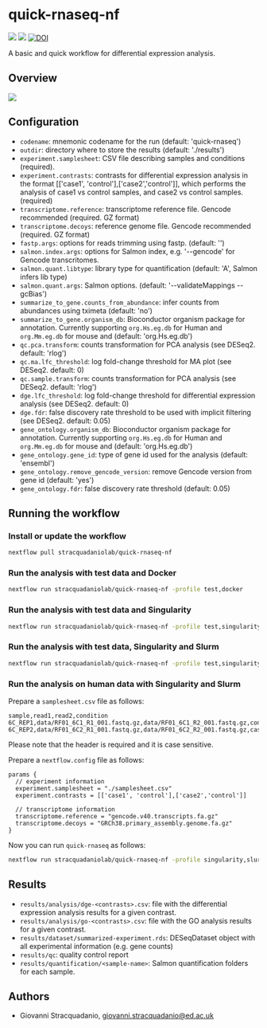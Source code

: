 # quick-rnaseq-nf

![](https://github.com/stracquadaniolab/quick-rnaseq-nf/workflows/build/badge.svg)
![](https://img.shields.io/github/v/tag/stracquadaniolab/quick-rnaseq-nf)
[![DOI](https://zenodo.org/badge/DOI/10.5281/zenodo.6656442.svg)](https://doi.org/10.5281/zenodo.6656442)


A basic and quick workflow for differential expression analysis. 

##  Overview

[![](https://mermaid.ink/img/pako:eNp9ks1OwzAQhF9l5TM90GORkNqkf0JQIL0lPaziTWsR28HeiBbSd8dtXAlQhQ-W9c14vBr5S5RWkhiJqrYf5Q4dwzq9KwyENc7XTmlNEl4Jpd_0dBIoGl861bDVBMpI2kctyV-fxvDeomFVqRJZWROlNM9ardGpz5C3JUNQ2tbwJXWap6qqyFG4iTXQvnHkfbgOaLA-eHUxzvKXBB7H0NSWI5qfULJaPYBUntGU9FNdnNQFIWtsIlrm89MAK8O2ttvD3yf6PbvNn1E5kgMyEty5gcHgHroKPTcdjCHWlA1_N7KBs81jrcP453o6mMRKf2nnojpIYtDkPzHpRd4rTYxdGlvtaTrN6H3YwewanV-Di1h7D9e2ma-65dXMqbgRmpxGJcM3-Tp5CsE70lSIUThKdG-FKMwx-NpGItNUKrZOjCqsPd0IbNlmB1OKEbuWLqZU4dahjq7jN65wzq0)](https://mermaid.live/edit#pako:eNp9ks1OwzAQhF9l5TM90GORkNqkf0JQIL0lPaziTWsR28HeiBbSd8dtXAlQhQ-W9c14vBr5S5RWkhiJqrYf5Q4dwzq9KwyENc7XTmlNEl4Jpd_0dBIoGl861bDVBMpI2kctyV-fxvDeomFVqRJZWROlNM9ardGpz5C3JUNQ2tbwJXWap6qqyFG4iTXQvnHkfbgOaLA-eHUxzvKXBB7H0NSWI5qfULJaPYBUntGU9FNdnNQFIWtsIlrm89MAK8O2ttvD3yf6PbvNn1E5kgMyEty5gcHgHroKPTcdjCHWlA1_N7KBs81jrcP453o6mMRKf2nnojpIYtDkPzHpRd4rTYxdGlvtaTrN6H3YwewanV-Di1h7D9e2ma-65dXMqbgRmpxGJcM3-Tp5CsE70lSIUThKdG-FKMwx-NpGItNUKrZOjCqsPd0IbNlmB1OKEbuWLqZU4dahjq7jN65wzq0)

## Configuration

- `codename`: mnemonic codename for the run (default: 'quick-rnaseq')
- `outdir`:  directory where to store the results (default: './results')
- `experiment.samplesheet`: CSV file describing samples and conditions (required).
- `experiment.contrasts`: contrasts for differential expression analysis in the
  format [['case1', 'control'],['case2','control']], which performs the analysis
  of case1 vs control samples, and case2 vs control samples. (required)
- `transcriptome.reference`: transcriptome reference file. Gencode recommended (required. GZ format)
- `transcriptome.decoys`: reference genome file. Gencode recommended (required. GZ format)
- `fastp.args`: options for reads trimming using fastp. (default: '')
- `salmon.index.args`: options for Salmon index, e.g. '--gencode' for Gencode transcritomes.
- `salmon.quant.libtype`: library type for quantification (default: 'A', Salmon infers lib type)
- `salmon.quant.args`: Salmon options. (default: '--validateMappings --gcBias')
- `summarize_to_gene.counts_from_abundance`: infer counts from abundances using tximeta (default: 'no')
- `summarize_to_gene.organism_db`: Bioconductor organism package for annotation.
  Currently supporting `org.Hs.eg.db` for Human and `org.Mm.eg.db` for mouse and
  (default: 'org.Hs.eg.db') 
- `qc.pca.transform`: counts transformation for PCA analysis (see DESeq2. default: 'rlog')
- `qc.ma.lfc_threshold`: log fold-change threshold for MA plot (see DESeq2. default: 0)
- `qc.sample.transform`: counts transformation for PCA analysis (see DESeq2. default: 'rlog')
- `dge.lfc_threshold`: log fold-change threshold for differential expression analysis (see DESeq2. default: 0)
- `dge.fdr`: false discovery rate threshold to be used with implicit filtering (see DESeq2. default: 0.05)
- `gene_ontology.organism_db`:  Bioconductor organism package for annotation.
  Currently supporting `org.Hs.eg.db` for Human and `org.Mm.eg.db` for mouse and
  (default: 'org.Hs.eg.db') 
- `gene_ontology.gene_id`: type of gene id used for the analysis (default: 'ensembl')
- `gene_ontology.remove_gencode_version`: remove Gencode version from gene id (default: 'yes')
- `gene_ontology.fdr`: false discovery rate threshold (default: 0.05)

## Running the workflow

### Install or update the workflow

```bash
nextflow pull stracquadaniolab/quick-rnaseq-nf
```

### Run the analysis with test data and Docker

```bash
nextflow run stracquadaniolab/quick-rnaseq-nf -profile test,docker
```

### Run the analysis with test data and Singularity

```bash
nextflow run stracquadaniolab/quick-rnaseq-nf -profile test,singularity
```

### Run the analysis with test data, Singularity and Slurm

```bash
nextflow run stracquadaniolab/quick-rnaseq-nf -profile test,singularity,slurm
```

### Run the analysis on human data with Singularity and Slurm
Prepare a `samplesheet.csv` file as follows:
```
sample,read1,read2,condition
6C_REP1,data/RF01_6C1_R1_001.fastq.gz,data/RF01_6C1_R2_001.fastq.gz,control
6C_REP2,data/RF01_6C2_R1_001.fastq.gz,data/RF01_6C2_R2_001.fastq.gz,case
```
Please note that the header is required and it is case sensitive.

Prepare a `nextflow.config` file as follows:

```
params {
  // experiment information
  experiment.samplesheet = "./samplesheet.csv"
  experiment.contrasts = [['case1', 'control'],['case2','control']]

  // transcriptome information 
  transcriptome.reference = "gencode.v40.transcripts.fa.gz"
  transcriptome.decoys = "GRCh38.primary_assembly.genome.fa.gz"
}
```
Now you can run `quick-rnaseq` as follows:

```bash
nextflow run stracquadaniolab/quick-rnaseq-nf -profile singularity,slurm
```

## Results

- `results/analysis/dge-<contrasts>.csv`: file with the differential expression analysis results for a given contrast.
- `results/analysis/go-<contrasts>.csv`: file with the GO analysis results for a given contrast.
- `results/dataset/summarized-experiment.rds`: DESeqDataset object with all experimental information (e.g. gene counts)
- `results/qc`: quality control report
- `results/quantification/<sample-name>`: Salmon quantification folders for each sample.

## Authors

- Giovanni Stracquadanio, giovanni.stracquadanio@ed.ac.uk
